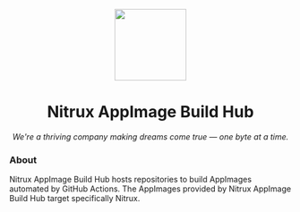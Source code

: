 <!--

**Here are some ideas to get you started:**

🙋‍♀️ A short introduction - what is your organization all about?
🌈 Contribution guidelines - how can the community get involved?
👩‍💻 Useful resources - where can the community find your docs? Is there anything else the community should know?
🍿 Fun facts - what does your team eat for breakfast?
🧙 Remember, you can do mighty things with the power of [Markdown](https://docs.github.com/github/writing-on-github/getting-started-with-writing-and-formatting-on-github/basic-writing-and-formatting-syntax)
-->

<p align="center">
  <img width="128" height="128" src="https://avatars.githubusercontent.com/u/144193296?s=200&v=4">
</p>

<h1 align="center">Nitrux AppImage Build Hub</h1>
<p align="center"><em>We're a thriving company making dreams come true — one byte at a time.</em></p>

### About

Nitrux AppImage Build Hub hosts repositories to build AppImages automated by GitHub Actions. The AppImages provided by Nitrux AppImage Build Hub target specifically Nitrux. 

